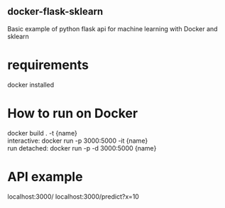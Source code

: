 ## docker-flask-sklearn
Basic example of python flask api for machine learning with Docker and sklearn

# requirements  
docker installed

# How to run on Docker
docker build . -t {name}   
interactive: docker run -p 3000:5000 -it {name}  
run detached: docker run -p -d 3000:5000 {name}  

# API example
localhost:3000/
localhost:3000/predict?x=10
